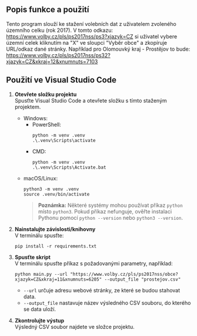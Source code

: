 ## Popis funkce a použití

Tento program slouží ke stažení volebních dat z uživatelem zvoleného územního celku (rok 2017). V tomto odkazu: https://www.volby.cz/pls/ps2017nss/ps3?xjazyk=CZ si uživatel vybere územní celek kliknutím na "X" ve sloupci "Vyběr obce" a zkopíruje URL/odkaz dané stránky. Například pro Olomouvký kraj - Prostějov to bude: https://www.volby.cz/pls/ps2017nss/ps32?xjazyk=CZ&xkraj=12&xnumnuts=7103

## Použití ve Visual Studio Code

1. **Otevřete složku projektu**  
    Spusťte Visual Studio Code a otevřete složku s tímto staženým projektem.

    - Windows:  
      - PowerShell:  
        ```
        python -m venv .venv
        .\.venv\Scripts\activate
        ```
      - CMD:  
        ```
        python -m venv .venv
        .\.venv\Scripts\Activate.bat
        ```
    - macOS/Linux:  
      ```
      python3 -m venv .venv
      source .venv/bin/activate
      ```
      > **Poznámka:** Některé systémy mohou používat příkaz `python` místo `python3`. Pokud příkaz nefunguje, ověřte instalaci Pythonu pomocí `python --version` nebo `python3 --version`.

3. **Nainstalujte závislosti/knihovny**  
    V terminálu spusťte:  
    ```
    pip install -r requirements.txt
    ```

4. **Spusťte skript**  
    V terminálu spusťte příkaz s požadovanými parametry, například:  
    ```
    python main.py --url "https://www.volby.cz/pls/ps2017nss/obce?xjazyk=CZ&xkraj=11&xnumnuts=6205" --output_file "prostejov.csv"
    ```
    - `--url` určuje adresu webové stránky, ze které se budou stahovat data.
    - `--output_file` nastavuje název výsledného CSV souboru, do kterého se data uloží.

5. **Zkontrolujte výstup**  
    Výsledný CSV soubor najdete ve složce projektu.